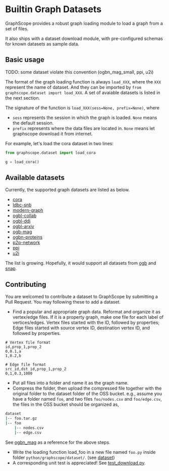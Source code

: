 # Builtin Graph Datasets

GraphScope provides a robust graph loading module to load a graph from a set of files.

It also ships with a dataset download module, with pre-configured schemas for known datasets as sample data.

## Basic usage

TODO: some dataset violate this convention (ogbn_mag_small, ppi, u2i)

The format of the graph loading function is always `load_XXX`, where the `XXX` represent the name of dataset. And they can be imported by `from graphscope.dataset import load_XXX`.
A set of avaiable datasets is listed in the next section.

The signature of the function is `load_XXX(sess=None, prefix=None)`, where
  - `sess` represents the session in which the graph is loaded. `None` means the default session.
  - `prefix` represents where the data files are located in. `None` means let graphscope download it from internet.

For example, let's load the cora dataset in two lines:

```python
from graphscope.dataset import load_cora

g = load_cora()
```


## Available datasets

Currently, the supported graph datasets are listed as below. 

- [cora](https://linqs.soe.ucsc.edu/data)
- [ldbc-snb](http://github.com/ldbc/ldbc_snb_datagen)
- [modern-graph](https://tinkerpop.apache.org/docs/current/tutorials/getting-started)
- [ogbl-collab](https://ogb.stanford.edu/docs/linkprop/#ogbl-collab)
- [ogbl-ddi](https://ogb.stanford.edu/docs/linkprop/#ogbl-ddi)
- [ogbl-arxiv](https://ogb.stanford.edu/docs/nodeprop/#ogbn-arxiv)
- [ogb-mag](https://ogb.stanford.edu/docs/nodeprop/#ogbn-mag)
- [ogbn-proteins](https://ogb.stanford.edu/docs/nodeprop/#ogbn-proteins)
- [p2p-network](http://snap.stanford.edu/data/p2p-Gnutella31.html)
- [ppi](https://humgenomics.biomedcentral.com/articles/10.1186/1479-7364-3-3-291)
- [u2i](https://github.com/alibaba/graph-learn/blob/master/examples/data/u2i.py)

The list is growing. Hopefully, it would support all datasets from [ogb](https://ogb.stanford.edu) and [snap](https://snap.stanford.edu/data/index.html). 

## Contributing

You are welcomed to contribute a dataset to GraphScope by submitting a Pull Request. You may following these to add a dataset.

- Find a popular and appropriate graph data. Reformat and organize it as vertex/edge files. If it is a property graph, make one file for each label of vertices/edges. Vertex files started with the ID, followed by properties; Edge files started with source vertex ID, destination vertex ID, and followed by properties.
```csv
# Vertex file format
id,prop_1,prop_2
0,0.1,a
1,0.2,b
```

```csv
# Edge file format
src_id,dst_id,prop_1,prop_2
0,1,0.3,1000
```

- Put all files into a folder and name it as the graph name.
- Compress the folder, then upload the compressed file together with the original folder to the dataset folder of the OSS bucket. e.g., assume you have a folder named `foo`, and two files `foo/nodes.csv` and `foo/edge.csv`, the files in the OSS bucket should be organized as,
```bash
dataset
|-- foo.tar.gz
|-- foo
    |-- nodes.csv
    |-- edge.csv
```
  See [ogbn_mag](https://github.com/GraphScope/gstest/tree/master/ogbn_mag_small) as a reference for the above steps.
- Write the loading function load_foo in a new file named `foo.py` inside folder `python/graphscope/dataset/`.  (see [dataset](https://github.com/alibaba/GraphScope/tree/main/python/graphscope/dataset))
- A corresponding unit test is appreciated! See [test_download.py](https://github.com/alibaba/GraphScope/blob/main/python/tests/unittest/test_download.py).
